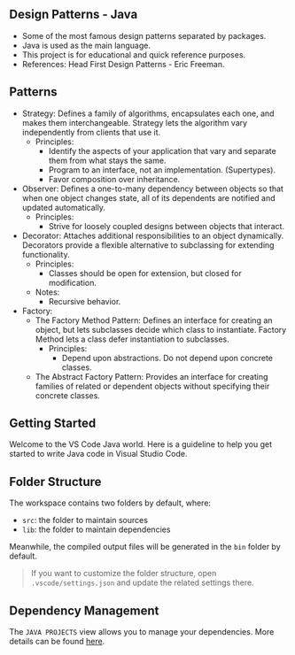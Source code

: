 ## Design Patterns - Java

* Some of the most famous design patterns separated by packages.
* Java is used as the main language.
* This project is for educational and quick reference purposes.
* References: Head First Design Patterns - Eric Freeman.

## Patterns

* Strategy: Defines a family of algorithms, encapsulates each one, and makes them interchangeable. Strategy lets the algorithm vary independently from clients that use it.
    * Principles: 
        * Identify the aspects of your application that vary and separate them from what stays the same.
        * Program to an interface, not an implementation. (Supertypes).
        * Favor composition over inheritance.
* Observer: Defines a one-to-many dependency between objects so that when one object changes state, all of its dependents are notified and updated automatically.
    * Principles:
        * Strive for loosely coupled designs between objects that interact.
* Decorator: Attaches additional responsibilities to an object dynamically. Decorators provide a flexible alternative to subclassing for extending functionality.
    * Principles:
        * Classes should be open for extension, but closed for modification.
    * Notes:
        * Recursive behavior.
* Factory: 
    * The Factory Method Pattern: Defines an interface for creating an object, but lets subclasses decide which class to instantiate. Factory Method lets a class defer instantiation to subclasses.
        * Principles:
            * Depend upon abstractions. Do not depend upon concrete classes.
    * The Abstract Factory Pattern: Provides an interface for creating families of related or dependent objects without specifying their concrete classes.

## Getting Started

Welcome to the VS Code Java world. Here is a guideline to help you get started to write Java code in Visual Studio Code.

## Folder Structure

The workspace contains two folders by default, where:

- `src`: the folder to maintain sources
- `lib`: the folder to maintain dependencies

Meanwhile, the compiled output files will be generated in the `bin` folder by default.

> If you want to customize the folder structure, open `.vscode/settings.json` and update the related settings there.

## Dependency Management

The `JAVA PROJECTS` view allows you to manage your dependencies. More details can be found [here](https://github.com/microsoft/vscode-java-dependency#manage-dependencies).
